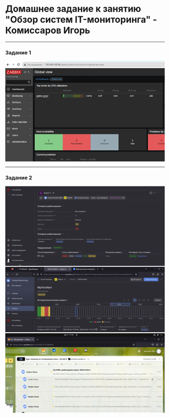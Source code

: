 # Домашнее задание к занятию "Обзор систем IT-мониторинга" - Комиссаров Игорь

---

### Задание 1

![1.jpg](https://github.com/reocoker85/8-01-git-hw/blob/main/hw-02/img/1.jpg)


---

### Задание 2

![3.png](https://github.com/reocoker85/8-01-git-hw/blob/main/hw-01/img/3.png)
![2.png](https://github.com/reocoker85/8-01-git-hw/blob/main/hw-01/img/2.png)
![4.png](https://github.com/reocoker85/8-01-git-hw/blob/main/hw-01/img/4.png)

